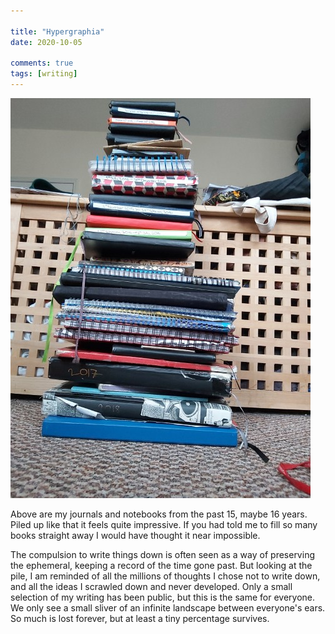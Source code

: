 ```yaml
---

title: "Hypergraphia"
date: 2020-10-05

comments: true
tags: [writing]
---
```

<img src="/assets/images/articles/journals.jpg" class="responsive"><br>

Above are my journals and notebooks from the past 15, maybe 16 years. Piled up like that it feels quite impressive. If you had told me to fill so many books straight away I would have thought it near impossible.

The compulsion to write things down is often seen as a way of preserving the ephemeral, keeping a record of the time gone past. But looking at the pile, I am reminded of all the millions of thoughts I chose not to write down, and all the ideas I scrawled down and never developed. Only a small selection of my writing has been public, but this is the same for everyone. We only see a small sliver of an infinite landscape between everyone's ears. So much is lost forever, but at least a tiny percentage survives.
